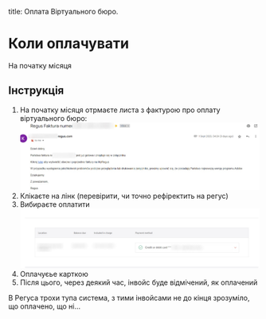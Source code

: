 title: Оплата Віртуального бюро. 

# Коли оплачувати

На початку місяця
## Інструкція
1. На початку місяця отрмаєте листа з фактурою про оплату віртуального бюро:
  <a>![alt фактура віртуального бюро](../img/regus/email.jpg) </a>
2. Клікаєте на лінк (перевірити, чи точно рефіректить на регус)
3. Вибираєте оплатити
  <a>![alt оплата у віртуальному бюро](../img/regus/invoice.jpg) </a>
4. Оплачуєье карткою  
5. Після цього, через деякий час, інвойс буде відмічений, як оплачений

В Регуса трохи тупа система, з тими інвойсами не до кінця зрозуміло, що оплачено, що ні...
